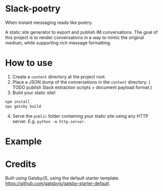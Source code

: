 # Slack-poetry

When instant messaging reads like poetry.

A static site generator to export and publish IM conversations. The goal of this project is to render conversations in a way to mimic the original medium, while supporting rich message formatting.

# How to use

1. Create a `content` directory at the project root.
2. Place a JSON dump of the conversations in the `content` directory.
   ( TODO publish Slack extraction scripts + document payload format.)
3. Build your static site!

```bash
npm install
npx gatsby build
```

4. Serve the `public` folder containing your static site using any HTTP server. E.g. `python -m http.server`.

# Example

# Credits

Built using GatsbyJS, using the default starter template. https://github.com/gatsbyjs/gatsby-starter-default.
